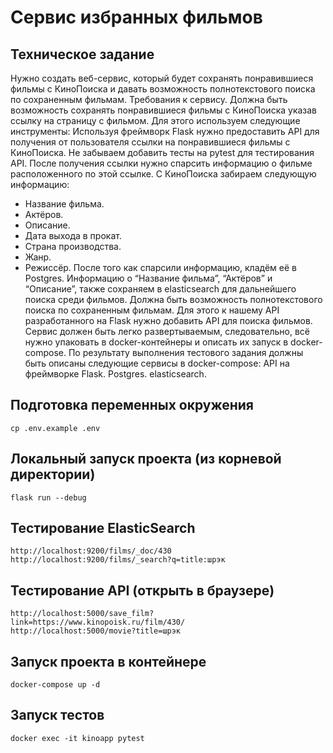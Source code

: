 # Сервис избранных фильмов
## Техническое задание
Нужно создать веб-сервис, который будет сохранять понравившиеся фильмы с КиноПоиска и давать возможность полнотекстового поиска по сохраненным фильмам. 
Требования к сервису.
Должна быть возможность сохранять понравившиеся фильмы с КиноПоиска указав ссылку на страницу с фильмом. Для этого используем следующие инструменты:
Используя фреймворк Flask нужно предоставить API для получения от пользователя ссылки на понравившиеся фильмы с КиноПоиска. Не забываем добавить тесты на pytest для тестирования API.
После получения ссылки нужно cпарсить информацию о фильме расположенного по этой ссылке. С КиноПоиска забираем следующую информацию:
- Название фильма.
- Актёров.
- Описание.
- Дата выхода в прокат.
- Страна производства.
- Жанр.
- Режиссёр.
После того как спарсили информацию, кладём её в Postgres.
Информацию о “Название фильма”, “Актёров” и “Описание”, также сохраняем в elasticsearch для дальнейшего поиска среди фильмов.
Должна быть возможность полнотекстового поиска по сохраненным фильмам. Для этого к нашему API разработанного на Flask нужно добавить API для поиска фильмов.
Сервис должен быть легко развертываемым, следовательно, всё нужно упаковать в docker-контейнеры и описать их запуск в docker-compose. По результату выполнения тестового задания должны быть описаны следующие сервисы в  docker-compose:
API на фреймворке Flask.
Postgres.
elasticsearch.
## Подготовка переменных окружения
```angular2html
cp .env.example .env
```
## Локальный запуск проекта (из корневой директории)
```angular2html
flask run --debug
```
## Тестирование ElasticSearch
```angular2html
http://localhost:9200/films/_doc/430
http://localhost:9200/films/_search?q=title:шрэк
```
## Тестирование API (открыть в браузере)
```angular2html
http://localhost:5000/save_film?link=https://www.kinopoisk.ru/film/430/
http://localhost:5000/movie?title=шрэк
```
## Запуск проекта в контейнере
```angular2html
docker-compose up -d
```
## Запуск тестов
```angular2html
docker exec -it kinoapp pytest
```